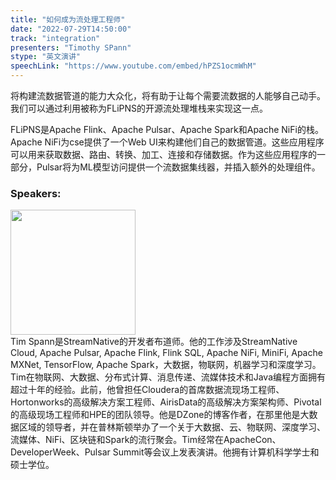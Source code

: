 ```yaml
---
title: "如何成为流处理工程师"
date: "2022-07-29T14:50:00"
track: "integration"
presenters: "Timothy SPann"
stype: "英文演讲"
speechLink: "https://www.youtube.com/embed/hPZS1ocmWhM"
---
```

将构建流数据管道的能力大众化，将有助于让每个需要流数据的人能够自己动手。我们可以通过利用被称为FLiPNS的开源流处理堆栈来实现这一点。

FLiPNS是Apache Flink、Apache Pulsar、Apache Spark和Apache NiFi的栈。Apache NiFi为cse提供了一个Web UI来构建他们自己的数据管道。这些应用程序可以用来获取数据、路由、转换、加工、连接和存储数据。作为这些应用程序的一部分，Pulsar将为ML模型访问提供一个流数据集线器，并插入额外的处理组件。
 ### Speakers: 
 <img src="images/speaker/1010.png" width="200" /><br>Tim Spann是StreamNative的开发者布道师。他的工作涉及StreamNative Cloud, Apache Pulsar, Apache Flink, Flink SQL, Apache NiFi, MiniFi, Apache MXNet, TensorFlow, Apache Spark，大数据，物联网，机器学习和深度学习。Tim在物联网、大数据、分布式计算、消息传递、流媒体技术和Java编程方面拥有超过十年的经验。此前，他曾担任Cloudera的首席数据流现场工程师、Hortonworks的高级解决方案工程师、AirisData的高级解决方案架构师、Pivotal的高级现场工程师和HPE的团队领导。他是DZone的博客作者，在那里他是大数据区域的领导者，并在普林斯顿举办了一个关于大数据、云、物联网、深度学习、流媒体、NiFi、区块链和Spark的流行聚会。Tim经常在ApacheCon、DeveloperWeek、Pulsar Summit等会议上发表演讲。他拥有计算机科学学士和硕士学位。

 